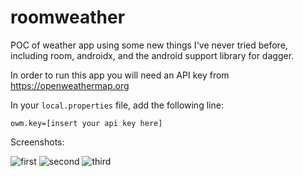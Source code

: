 # roomweather
POC of weather app using some new things I've never tried before, including room, androidx, and the android support library for dagger.

In order to run this app you will need an API key from https://openweathermap.org

In your `local.properties` file, add the following line:

`owm.key=[insert your api key here]`

Screenshots:

![first](https://i.imgur.com/P1Tq2dI.png)
![second](https://i.imgur.com/yt1fIam.png)
![third](https://i.imgur.com/c4snqEv.png)
